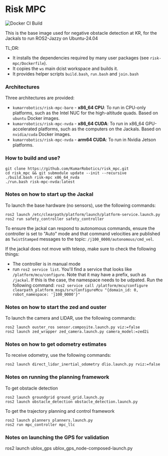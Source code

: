 Risk MPC
=============
![Docker CI Build](https://github.com/KumarRobotics/dcist_master/actions/workflows/docker-build.yaml/badge.svg?branch=master)

This is the base image used for negative obstacle detection at KR, for the Jackals to run ROS2-Jazzy on Ubuntu-24.04

TL;DR:
 - It installs the dependencies required by many user packages (see
   `risk-mpc/Dockerfile`).
 - It copies the `ws` main dcist workspace and builds it.
 - It provides helper scripts `build.bash`, `run.bash` and `join.bash`

### Architectures
Three architectures are provided:
 - `kumarrobotics/risk-mpc-bare` - **x86_64 CPU**: To run in CPU-only platforms, such as the Intel NUC for the high-altitude quads. Based on `ubuntu` Docker images.
 - `kumarrobotics/risk-mpc-nvda` - **x86_64 CUDA**: To run in x86_64 GPU-accelerated platforms, such as the computers on the Jackals. Based on `nvidia/cuda` Docker images.
 - `kumarrobotics/risk-mpc-nvda` - **arm64 CUDA**: To run in Nvidia Jetson platforms.

### How to build and use?
```
git clone https://github.com/KumarRobotics/risk_mpc.git
cd risk_mpc && git submodule update --init --recursive
./build.bash risk-mpc x86_64_nvda
./run.bash risk-mpc-nvda:latest
```

### Notes on how to start up the Jackal
To launch the base hardware (no sensors), use the following commands:

```
ros2 launch /etc/clearpath/platform/launch/platform-service.launch.py
ros2 run safety_controller safety_controller
```

To ensure the jackal can respond to autonomous commands, ensure the controller is set to "Auto" mode and that command velocities are published as `TwistStamped` messages to the topic: `/j100_0000/autonomous/cmd_vel`.

If the jackal does not move with teleop, make sure to check the following things:
- The controller is in manual mode
- run `ros2 service list`. You'll find a service that looks like `/platform/mcu/configure`. Note that it may have a prefix, such as `/jackal`. If this is the case, the namespace needs to be udpated. Run the following command: `ros2 service call /platform/mcu/configure clearpath_platform_msgs/srv/ConfigureMcu "{domain_id: 0, robot_namespace: 'j100_0000'}"`

### Notes on how to start the zed and ouster
To launch the camera and LIDAR, use the following commands:

```
ros2 launch ouster_ros sensor.composite.launch.py viz:=false
ros2 launch zed_wrapper zed_camera.launch.py camera_model:=zed2i
```

### Notes on how to get odometry estimates
To receive odometry, use the following commands:

```
ros2 launch direct_lidar_inertial_odometry dlio.launch.py rviz:=false
```

### Notes on running the planning framework
To get obstacle detection

```
ros2 launch groundgrid ground_grid.launch.py
ros2 launch obstacle_detection obstacle_detection.launch.py
```

To get the trajectory planning and control framework

```
ros2 launch planners planners.launch.py
ros2 run mpc_controller mpc_llc
```

### Notes on launching the GPS for validation
ros2 launch ublox_gps ublox_gps_node-composed-launch.py